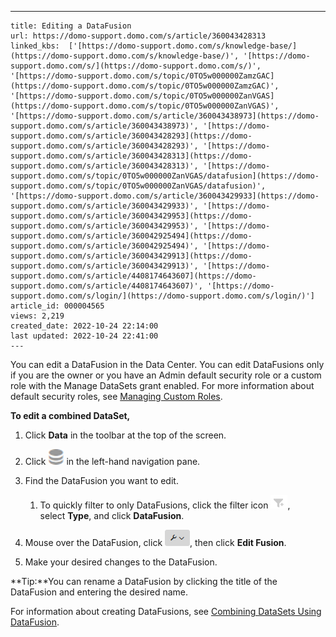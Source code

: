 ---
    title: Editing a DataFusion
    url: https://domo-support.domo.com/s/article/360043428313
    linked_kbs:  ['[https://domo-support.domo.com/s/knowledge-base/](https://domo-support.domo.com/s/knowledge-base/)', '[https://domo-support.domo.com/s/](https://domo-support.domo.com/s/)', '[https://domo-support.domo.com/s/topic/0TO5w000000ZamzGAC](https://domo-support.domo.com/s/topic/0TO5w000000ZamzGAC)', '[https://domo-support.domo.com/s/topic/0TO5w000000ZanVGAS](https://domo-support.domo.com/s/topic/0TO5w000000ZanVGAS)', '[https://domo-support.domo.com/s/article/360043438973](https://domo-support.domo.com/s/article/360043438973)', '[https://domo-support.domo.com/s/article/360043428293](https://domo-support.domo.com/s/article/360043428293)', '[https://domo-support.domo.com/s/article/360043428313](https://domo-support.domo.com/s/article/360043428313)', '[https://domo-support.domo.com/s/topic/0TO5w000000ZanVGAS/datafusion](https://domo-support.domo.com/s/topic/0TO5w000000ZanVGAS/datafusion)', '[https://domo-support.domo.com/s/article/360043429933](https://domo-support.domo.com/s/article/360043429933)', '[https://domo-support.domo.com/s/article/360043429953](https://domo-support.domo.com/s/article/360043429953)', '[https://domo-support.domo.com/s/article/360042925494](https://domo-support.domo.com/s/article/360042925494)', '[https://domo-support.domo.com/s/article/360043429913](https://domo-support.domo.com/s/article/360043429913)', '[https://domo-support.domo.com/s/article/4408174643607](https://domo-support.domo.com/s/article/4408174643607)', '[https://domo-support.domo.com/s/login/](https://domo-support.domo.com/s/login/)']
    article_id: 000004565
    views: 2,219
    created_date: 2022-10-24 22:14:00
    last updated: 2022-10-24 22:41:00
    ---



You can edit a DataFusion in the Data Center. You can edit DataFusions only if you are the owner or you have an Admin default security role or a custom role with the Manage DataSets grant enabled. For more information about default security roles, see [Managing Custom Roles](/s/article/360043438973 "Default Security Role Reference").


**To edit a combined DataSet,**


1. Click **Data** in the toolbar at the top of the screen.
2. Click ![data_center_datasets_icon.png](data_center_datasets_icon.png) in the left-hand navigation pane.
3. Find the DataFusion you want to edit.


	1. To quickly filter to only DataFusions, click the filter icon ![DataSet_Filter_Icon.jpg](DataSet_Filter_Icon.jpg), select **Type**, and click **DataFusion**.
4. Mouse over the DataFusion, click ![gear_menu_icon.png](gear_menu_icon.png), then click **Edit Fusion**.
5. Make your desired changes to the DataFusion.




 

**Tip:**You can rename a DataFusion by clicking the title of the DataFusion and entering the desired name.


For information about creating DataFusions, see [Combining DataSets Using DataFusion](/s/article/360043428293 "Combining DataSets Using DataFusion"). 


 

